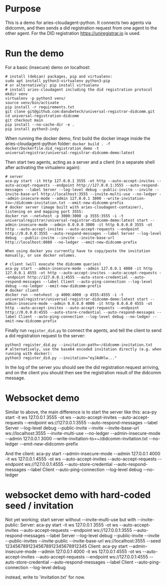 # Purpose

This is a demo for aries-cloudagent-python.
It connects two agents via didcomm, and then sends a did registration request
from one agent to the other agent. For the DID registration
https://uniregistrar.io is used.

# Run the demo

For a basic (insecure) demo on localhost:
```
# install (debian) packages, pip and virtualenv:
sudo apt install python3-virtualenv python3-pip
# or alternatively: pip install virtualenv
# install aries-cloudagent including the did registration protocol
mkdir venv
virtualenv -p python3 venv/
source venv/bin/activate
pip install -r requirements.txt
git clone git@github.com:danubetech/universal-registrar-didcomm.git
cd universal-registration-didcomm
git checkout main
pip install --no-cache-dir -e .
pip install python3-indy
```

When running the docker demo, first build the docker image inside the aries-cloudagent-python folder:
`docker build . -f docker/Dockerfile.did_registration_demo -t universalregistrar/universal-registrar-didcomm-demo:latest`

Then start two agents, acting as a server and a client (in a separate shell after activating the virtualenv again):
```
# server
aca-py start -it http 127.0.0.1 3555 -ot http --auto-accept-invites --auto-accept-requests --endpoint http://127.0.0.1:3555 --auto-respond-messages --label Server --log-level debug --public-invite --invite --invite-base-url http://localhost:3555 --invite-multi-use --no-ledger --admin-insecure-mode --admin 127.0.0.1 3000 --write-invitation-to=~/didcomm-invitation.txt --emit-new-didcomm-prefix
# docker server (image built with aries-cloudagent-container), listening on and mapping port 3555:
docker run --net=host -p 3000:3000 -p 3555:3555 -i -t universalregistrar/universal-registrar-didcomm-demo:latest start --admin-insecure-mode --admin 0.0.0.0 3000 -it http 0.0.0.0 3555 -ot http --auto-accept-invites --auto-accept-requests --endpoint http://0.0.0.0:3555 --auto-respond-messages --label Server --log-level debug  --public-invite --invite --invite-base-url http://localhost:8080 --no-ledger --emit-new-didcomm-prefix

When using docker you currently have to copy/paste the invitation manually, or use docker volumes.

# client (will execute the didcomm queries)
aca-py start --admin-insecure-mode --admin 127.0.0.1 4000 -it http 127.0.0.1 4555 -ot http --auto-accept-invites --auto-accept-requests --endpoint http://127.0.0.1:4555 --auto-store-credential --auto-respond-messages --label Client --auto-ping-connection --log-level debug --no-ledger --emit-new-didcomm-prefix
# docker client
docker run --net=host -p 4000:4000 -p 4555:4555 -i -t universalregistrar/universal-registrar-didcomm-demo:latest start --admin-insecure-mode --admin 0.0.0.0 4000 -it http 0.0.0.0 4555 -ot http --auto-accept-invites --auto-accept-requests --endpoint http://0.0.0.0:4555 --auto-store-credential --auto-respond-messages --label Client --auto-ping-connection --log-level debug --no-ledger --emit-new-didcomm-prefix
```

Finally run `register_did.py` to connect the agents, and tell the client to
send a did registration request to the server:

```
python3 register_did.py --invitation-path=~/didcomm-invitation.txt
# alternatively, use the base64 encoded invitation directly (e.g. when running with docker):
python3 register_did.py --invitation="eyJAdHlw..."
```

In the log of the server you should see the did registration request arriving,
and on the client you should then see the registration result of the didcomm
message.

# Websocket demo

Similar to above, the main difference is to start the server like this:
aca-py start -it ws 127.0.0.1 3555 -ot ws --auto-accept-invites --auto-accept-requests --endpoint ws://127.0.0.1:3555 --auto-respond-messages --label Server --log-level debug --public-invite --invite --invite-base-url ws://localhost:3555 --invite-multi-use --no-ledger --admin-insecure-mode --admin 127.0.0.1 3000 --write-invitation-to=~/didcomm-invitation.txt --no-ledger --emit-new-didcomm-prefix

And the client:
aca-py start --admin-insecure-mode --admin 127.0.0.1 4000 -it ws 127.0.0.1 4555 -ot ws --auto-accept-invites --auto-accept-requests --endpoint ws://127.0.0.1:4555 --auto-store-credential --auto-respond-messages --label Client --auto-ping-connection --log-level debug --no-ledger

# websocket demo with hard-coded seed / invitation
Not yet working; start server without --invite-multi-use but with --invite-public:
Server:
aca-py start -it ws 127.0.0.1 3555 -ot ws --auto-accept-invites --auto-accept-requests --endpoint ws://127.0.0.1:3555 --auto-respond-messages --label Server --log-level debug --public-invite --invite --public-invites --invite-public --invite-base-url ws://localhost:3555 --seed 12345678912345678912345678912345
Client:
aca-py start --admin-insecure-mode --admin 127.0.0.1 4000 -it ws 127.0.0.1 4555 -ot ws --auto-accept-invites --auto-accept-requests --endpoint ws://127.0.0.1:4555 --auto-store-credential --auto-respond-messages --label Client --auto-ping-connection --log-level debug

instead, write to 'invitation.txt' for now.
